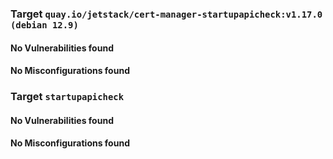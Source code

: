 
<h3>Target <code>quay.io/jetstack/cert-manager-startupapicheck:v1.17.0 (debian 12.9)</code></h3>
<h4>No Vulnerabilities found</h4>
<h4>No Misconfigurations found</h4>
<h3>Target <code>startupapicheck</code></h3>
<h4>No Vulnerabilities found</h4>
<h4>No Misconfigurations found</h4>

